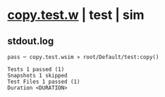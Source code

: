 # [copy.test.w](../../../../../../tests/sdk_tests/bucket/copy.test.w) | test | sim

## stdout.log
```log
pass ─ copy.test.wsim » root/Default/test:copy()

Tests 1 passed (1)
Snapshots 1 skipped
Test Files 1 passed (1)
Duration <DURATION>
```

